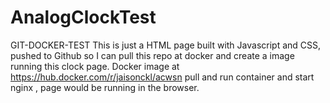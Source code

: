 # AnalogClockTest
GIT-DOCKER-TEST
This is just a HTML page built with Javascript and CSS, pushed to Github so I can pull this repo at docker and create a image running this clock page. 
Docker image at https://hub.docker.com/r/jaisonckl/acwsn
pull and run container and start nginx , page would be running in the browser. 

